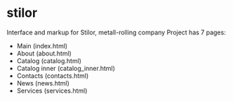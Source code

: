 # stilor
Interface and markup for Stilor, metall-rolling company
Project has 7 pages:  
+ Main (index.html)  
+ About (about.html)  
+ Catalog (catalog.html)  
+ Catalog inner (catalog_inner.html)  
+ Contacts (contacts.html)  
+ News (news.html)  
+ Services (services.html)  
